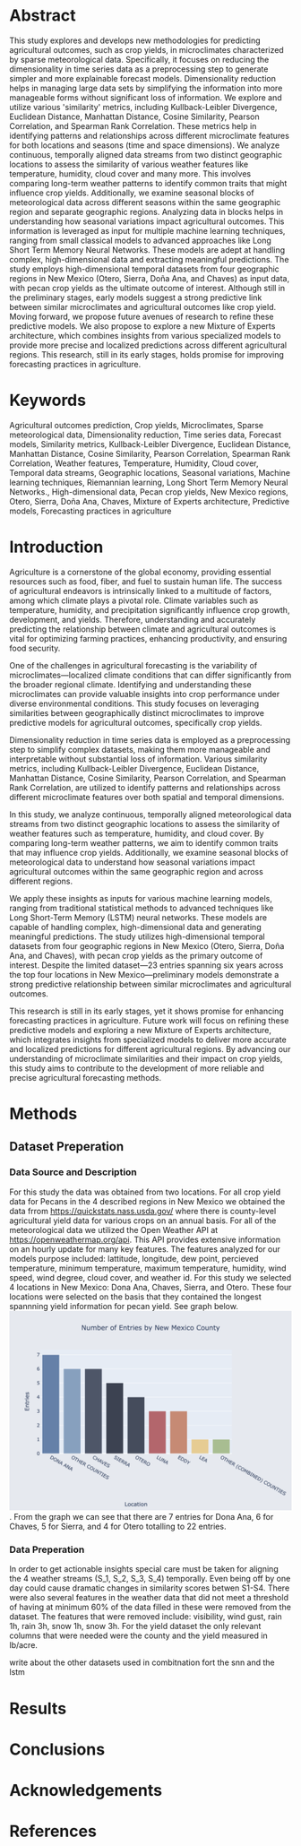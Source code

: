 # Abstract

This study explores and develops new methodologies for predicting agricultural outcomes, such as crop yields, in microclimates characterized by sparse meteorological data. Specifically, it focuses on reducing the dimensionality in time series data as a preprocessing step to generate simpler and more explainable forecast models. Dimensionality reduction helps in managing large data sets by simplifying the information into more manageable forms without significant loss of information. We explore and utilize various 'similarity' metrics, including Kullback-Leibler Divergence, Euclidean Distance, Manhattan Distance, Cosine Similarity, Pearson Correlation, and Spearman Rank Correlation. These metrics help in identifying patterns and relationships across different microclimate features for both locations and seasons (time and space dimensions). We analyze continuous, temporally aligned data streams from two distinct geographic locations to assess the similarity of various weather features like temperature, humidity, cloud cover and many more. This involves comparing long-term weather patterns to identify common traits that might influence crop yields. Additionally, we examine seasonal blocks of meteorological data across different seasons within the same geographic region and separate geographic regions. Analyzing data in blocks helps in understanding how seasonal variations impact agricultural outcomes. This information is leveraged as input for multiple machine learning techniques, ranging from small classical models to advanced approaches like Long Short Term Memory Neural Networks. These models are adept at handling complex, high-dimensional data and extracting meaningful predictions. The study employs high-dimensional temporal datasets from four geographic regions in New Mexico (Otero, Sierra, Doña Ana, and Chaves) as input data, with pecan crop yields as the ultimate outcome of interest. Although still in the preliminary stages, early models suggest a strong predictive link between similar microclimates and agricultural outcomes like crop yield. Moving forward, we propose future avenues of research to refine these predictive models. We also propose to explore a new Mixture of Experts architecture, which combines insights from various specialized models to provide more precise and localized predictions across different agricultural regions. This research, still in its early stages, holds promise for improving forecasting practices in agriculture.

# Keywords
Agricultural outcomes prediction, Crop yields, Microclimates, Sparse meteorological data, Dimensionality reduction, Time series data, Forecast models, Similarity metrics, Kullback-Leibler Divergence, Euclidean Distance, Manhattan Distance, Cosine Similarity, Pearson Correlation, Spearman Rank Correlation, Weather features, Temperature, Humidity, Cloud cover, Temporal data streams, Geographic locations, Seasonal variations, Machine learning techniques, Riemannian learning, Long Short Term Memory Neural Networks., High-dimensional data, Pecan crop yields, New Mexico regions, Otero, Sierra, Doña Ana, Chaves, Mixture of Experts architecture, Predictive models, Forecasting practices in agriculture

# Introduction

Agriculture is a cornerstone of the global economy, providing essential resources such as food, fiber, and fuel to sustain human life. The success of agricultural endeavors is intrinsically linked to a multitude of factors, among which climate plays a pivotal role. Climate variables such as temperature, humidity, and precipitation significantly influence crop growth, development, and yields. Therefore, understanding and accurately predicting the relationship between climate and agricultural outcomes is vital for optimizing farming practices, enhancing productivity, and ensuring food security.

One of the challenges in agricultural forecasting is the variability of microclimates—localized climate conditions that can differ significantly from the broader regional climate. Identifying and understanding these microclimates can provide valuable insights into crop performance under diverse environmental conditions. This study focuses on leveraging similarities between geographically distinct microclimates to improve predictive models for agricultural outcomes, specifically crop yields.

Dimensionality reduction in time series data is employed as a preprocessing step to simplify complex datasets, making them more manageable and interpretable without substantial loss of information. Various similarity metrics, including Kullback-Leibler Divergence, Euclidean Distance, Manhattan Distance, Cosine Similarity, Pearson Correlation, and Spearman Rank Correlation, are utilized to identify patterns and relationships across different microclimate features over both spatial and temporal dimensions.

In this study, we analyze continuous, temporally aligned meteorological data streams from two distinct geographic locations to assess the similarity of weather features such as temperature, humidity, and cloud cover. By comparing long-term weather patterns, we aim to identify common traits that may influence crop yields. Additionally, we examine seasonal blocks of meteorological data to understand how seasonal variations impact agricultural outcomes within the same geographic region and across different regions.

We apply these insights as inputs for various machine learning models, ranging from traditional statistical methods to advanced techniques like Long Short-Term Memory (LSTM) neural networks. These models are capable of handling complex, high-dimensional data and generating meaningful predictions. The study utilizes high-dimensional temporal datasets from four geographic regions in New Mexico (Otero, Sierra, Doña Ana, and Chaves), with pecan crop yields as the primary outcome of interest. Despite the limited dataset—23 entries spanning six years across the top four locations in New Mexico—preliminary models demonstrate a strong predictive relationship between similar microclimates and agricultural outcomes.

This research is still in its early stages, yet it shows promise for enhancing forecasting practices in agriculture. Future work will focus on refining these predictive models and exploring a new Mixture of Experts architecture, which integrates insights from specialized models to deliver more accurate and localized predictions for different agricultural regions. By advancing our understanding of microclimate similarities and their impact on crop yields, this study aims to contribute to the development of more reliable and precise agricultural forecasting methods.

# Methods

## Dataset Preperation

### Data Source and Description

For this study the data was obtained from two locations. For all crop yield data for Pecans in the 4 described regions in New Mexico we obtained the data frrom https://quickstats.nass.usda.gov/ where there is county-level agricultural yield data for various crops on an annual basis. For all of the meteorological data we utilized the Open Weather API at https://openweathermap.org/api. This API provides extensive information on an hourly update for many key features. The features analyzed for our models purpose included: lattitude, longitude, dew point, percieved temperature, minimum temperature, maximum temperature, humidity, wind speed, wind degree, cloud cover, and weather id. For this study we selected 4 locations in New Mexico: Dona Ana, Chaves, Sierra, and Otero. These four locations were selected on the basis that they contained the longest spannning yield information for pecan yield. See graph below. ![graph](number_of_entries_by_new_mexico_count.png). From the graph we can see that there are 7 entries for Dona Ana, 6 for Chaves, 5 for Sierra, and 4 for Otero totalling to 22 entries. 

### Data Preperation

In order to get actionable insights special care must be taken for aligning the 4 weather streams (S_1, S_2, S_3, S_4) temporally. Even being off by one day could cause dramatic changes in similarity scores betwen S1-S4. There were also several features in the weather data that did not meet a threshold of having at minimum 60% of the data filled in these were removed from the dataset. The features that were removed include: visibility, wind gust, rain 1h, rain 3h, snow 1h, snow 3h. For the yield dataset the only relevant columns that were needed were the county and the yield measured in lb/acre. 

write about the other datasets used in combitnation fort the snn and the lstm 



# Results 

# Conclusions

# Acknowledgements

# References
